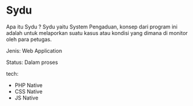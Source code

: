 # Sydu
Apa itu Sydu ?
Sydu yaitu System Pengaduan, konsep dari program ini adalah untuk melaporkan suatu kasus atau kondisi yang dimana di monitor oleh para petugas.

Jenis: Web Application

Status: Dalam proses

tech:
- PHP Native
- CSS Native
- JS Native
